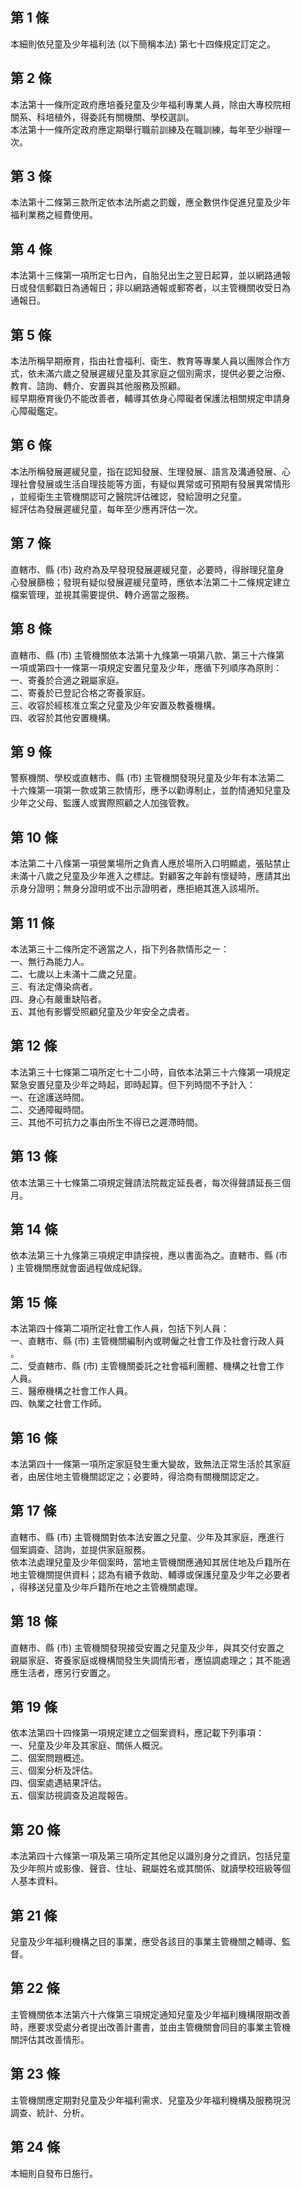 第 1 條
-------
本細則依兒童及少年福利法 (以下簡稱本法) 第七十四條規定訂定之。

第 2 條
-------
本法第十一條所定政府應培養兒童及少年福利專業人員，除由大專校院相  
關系、科培植外，得委託有關機關、學校選訓。  
本法第十一條所定政府應定期舉行職前訓練及在職訓練，每年至少辦理一  
次。

第 3 條
-------
本法第十二條第三款所定依本法所處之罰鍰，應全數供作促進兒童及少年  
福利業務之經費使用。

第 4 條
-------
本法第十三條第一項所定七日內，自胎兒出生之翌日起算，並以網路通報  
日或發信郵戳日為通報日；非以網路通報或郵寄者，以主管機關收受日為  
通報日。

第 5 條
-------
本法所稱早期療育，指由社會福利、衛生、教育等專業人員以團隊合作方  
式，依未滿六歲之發展遲緩兒童及其家庭之個別需求，提供必要之治療、  
教育、諮詢、轉介、安置與其他服務及照顧。  
經早期療育後仍不能改善者，輔導其依身心障礙者保護法相關規定申請身  
心障礙鑑定。

第 6 條
-------
本法所稱發展遲緩兒童，指在認知發展、生理發展、語言及溝通發展、心  
理社會發展或生活自理技能等方面，有疑似異常或可預期有發展異常情形  
，並經衛生主管機關認可之醫院評估確認，發給證明之兒童。  
經評估為發展遲緩兒童，每年至少應再評估一次。

第 7 條
-------
直轄市、縣 (市) 政府為及早發現發展遲緩兒童，必要時，得辦理兒童身  
心發展篩檢；發現有疑似發展遲緩兒童時，應依本法第二十二條規定建立  
檔案管理，並視其需要提供、轉介適當之服務。

第 8 條
-------
直轄市、縣 (市) 主管機關依本法第十九條第一項第八款、第三十六條第  
一項或第四十一條第一項規定安置兒童及少年，應循下列順序為原則：  
一、寄養於合適之親屬家庭。  
二、寄養於已登記合格之寄養家庭。  
三、收容於經核准立案之兒童及少年安置及教養機構。  
四、收容於其他安置機構。

第 9 條
-------
警察機關、學校或直轄市、縣 (市) 主管機關發現兒童及少年有本法第二  
十六條第一項第一款或第三款情形，應予以勸導制止，並酌情通知兒童及  
少年之父母、監護人或實際照顧之人加強管教。

第 10 條
--------
本法第二十八條第一項營業場所之負責人應於場所入口明顯處，張貼禁止  
未滿十八歲之兒童及少年進入之標誌。對顧客之年齡有懷疑時，應請其出  
示身分證明；無身分證明或不出示證明者，應拒絕其進入該場所。

第 11 條
--------
本法第三十二條所定不適當之人，指下列各款情形之一：  
一、無行為能力人。  
二、七歲以上未滿十二歲之兒童。  
三、有法定傳染病者。  
四、身心有嚴重缺陷者。  
五、其他有影響受照顧兒童及少年安全之虞者。

第 12 條
--------
本法第三十七條第二項所定七十二小時，自依本法第三十六條第一項規定  
緊急安置兒童及少年之時起，即時起算。但下列時間不予計入：  
一、在途護送時間。  
二、交通障礙時間。  
三、其他不可抗力之事由所生不得已之遲滯時間。

第 13 條
--------
依本法第三十七條第二項規定聲請法院裁定延長者，每次得聲請延長三個  
月。

第 14 條
--------
依本法第三十九條第三項規定申請探視，應以書面為之。直轄市、縣 (市  
) 主管機關應就會面過程做成紀錄。

第 15 條
--------
本法第四十條第二項所定社會工作人員，包括下列人員：  
一、直轄市、縣 (市) 主管機關編制內或聘僱之社會工作及社會行政人員  
    。  
二、受直轄市、縣 (市) 主管機關委託之社會福利團體、機構之社會工作  
    人員。  
三、醫療機構之社會工作人員。  
四、執業之社會工作師。

第 16 條
--------
本法第四十一條第一項所定家庭發生重大變故，致無法正常生活於其家庭  
者，由居住地主管機關認定之；必要時，得洽商有關機關認定之。

第 17 條
--------
直轄市、縣 (市) 主管機關對依本法安置之兒童、少年及其家庭，應進行  
個案調查、諮詢，並提供家庭服務。  
依本法處理兒童及少年個案時，當地主管機關應通知其居住地及戶籍所在  
地主管機關提供資料；認為有續予救助、輔導或保護兒童及少年之必要者  
，得移送兒童及少年戶籍所在地之主管機關處理。

第 18 條
--------
直轄市、縣 (市) 主管機關發現接受安置之兒童及少年，與其交付安置之  
親屬家庭、寄養家庭或機構間發生失調情形者，應協調處理之；其不能適  
應生活者，應另行安置之。

第 19 條
--------
依本法第四十四條第一項規定建立之個案資料，應記載下列事項：  
一、兒童及少年及其家庭、關係人概況。  
二、個案問題概述。  
三、個案分析及評估。  
四、個案處遇結果評估。  
五、個案訪視調查及追蹤報告。

第 20 條
--------
本法第四十六條第一項及第三項所定其他足以識別身分之資訊，包括兒童  
及少年照片或影像、聲音、住址、親屬姓名或其關係、就讀學校班級等個  
人基本資料。

第 21 條
--------
兒童及少年福利機構之目的事業，應受各該目的事業主管機關之輔導、監  
督。

第 22 條
--------
主管機關依本法第六十六條第三項規定通知兒童及少年福利機構限期改善  
時，應要求受處分者提出改善計畫書，並由主管機關會同目的事業主管機  
關評估其改善情形。

第 23 條
--------
主管機關應定期對兒童及少年福利需求、兒童及少年福利機構及服務現況  
調查、統計、分析。

第 24 條
--------
本細則自發布日施行。

